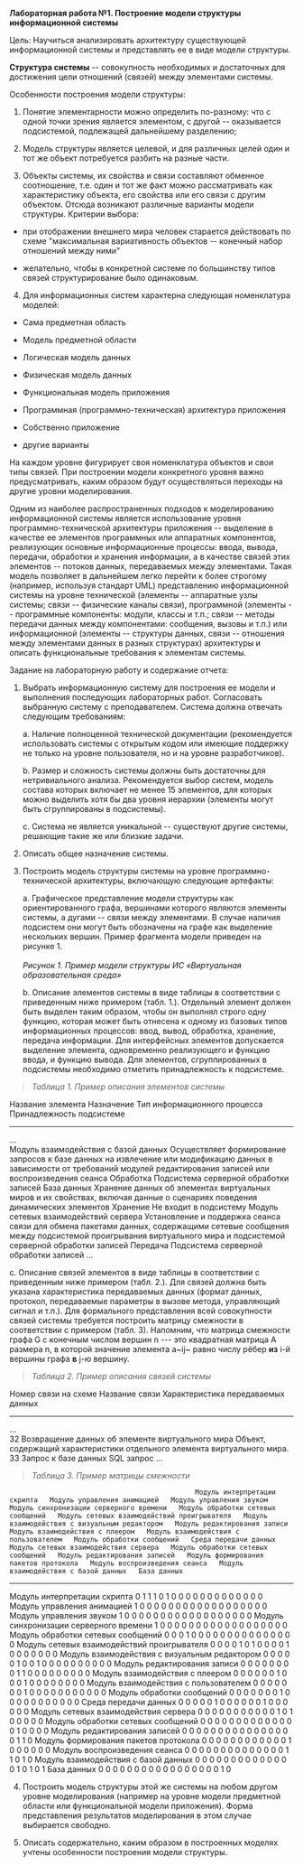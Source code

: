 **Лабораторная работа №1. Построение модели структуры информационной
системы**

Цель: Научиться анализировать архитектуру существующей информационной
системы и представлять ее в виде модели структуры.

**Структура системы** -- совокупность необходимых и достаточных для
достижения цели отношений (связей) между элементами системы.

Особенности построения модели структуры:

1.  Понятие элементарности можно определить по-разному: что с одной
    точки зрения является элементом, с другой -- оказывается
    подсистемой, подлежащей дальнейшему разделению;

2.  Модель структуры является целевой, и для различных целей один и тот
    же объект потребуется разбить на разные части.

3.  Объекты системы, их свойства и связи составляют обменное
    соотношение, т.е. один и тот же факт можно рассматривать как
    характеристику объекта, его свойства или его связи с другим
    объектом. Отсюда возникают различные варианты модели структуры.
    Критерии выбора:

-   при отображении внешнего мира человек старается действовать по схеме
    \"максимальная вариативность объектов -- конечный набор отношений
    между ними\"

-   желательно, чтобы в конкретной системе по большинству типов связей
    структурирование было одинаковым.

4.  Для информационных систем характерна следующая номенклатура моделей:

-   Сама предметная область

-   Модель предметной области

-   Логическая модель данных

-   Физическая модель данных

-   Функциональная модель приложения

-   Программная (программно-техническая) архитектура приложения

-   Собственно приложение

-   другие варианты

На каждом уровне фигурирует своя номенклатура объектов и свои типы
связей. При построении модели конкретного уровня важно предусматривать,
каким образом будут осуществляться переходы на другие уровни
моделирования.

Одним из наиболее распространенных подходов к моделированию
информационной системы является использование уровня
программно-технической архитектуры приложения -- выделение в качестве ее
элементов программных или аппаратных компонентов, реализующих основные
информационные процессы: ввода, вывода, передачи, обработки и хранения
информации, а в качестве связей этих элементов -- потоков данных,
передаваемых между элементами. Такая модель позволяет в дальнейшем легко
перейти к более строгому (например, используя стандарт UML)
представлению информационной системы на уровне технической (элементы --
аппаратные узлы системы; связи -- физические каналы связи), программной
(элементы -- программные компоненты: модули, классы и т.п.; связи --
методы передачи данных между компонентами: сообщения, вызовы и т.п.) или
информационной (элементы -- структуры данных, связи -- отношения между
элементами данных в разных структурах) архитектуры и описать
функциональные требования к элементам системы.

Задание на лабораторную работу и содержание отчета:

1.  Выбрать информационную систему для построения ее модели и выполнения
    последующих лабораторных работ. Согласовать выбранную систему с
    преподавателем. Система должна отвечать следующим требованиям:

    a.  Наличие полноценной технической документации (рекомендуется
        использовать системы с открытым кодом или имеющие поддержку не
        только на уровне пользователя, но и на уровне разработчиков).

    b.  Размер и сложность системы должны быть достаточны для
        нетривиального анализа. Рекомендуется выбор систем, модель
        состава которых включает не менее 15 элементов, для которых
        можно выделить хотя бы два уровня иерархии (элементы могут быть
        сгруппированы в подсистемы).

    c.  Система не является уникальной -- существуют другие системы,
        решающие такие же или близкие задачи.

2.  Описать общее назначение системы.

3.  Построить модель структуры системы на уровне программно-технической
    архитектуры, включающую следующие артефакты:

    a.  Графическое представление модели структуры как ориентированного
        графа, вершинами которого являются элементы системы, а дугами --
        связи между элементами. В случае наличия подсистем они могут
        быть обозначены на графе как выделение нескольких вершин. Пример
        фрагмента модели приведен на рисунке 1.\
        \
        *Рисунок 1. Пример модели структуры ИС «Виртуальная
        образовательная среда»*

    b.  Описание элементов системы в виде таблицы в соответствии с
        приведенным ниже примером (табл. 1.). Отдельный элемент должен
        быть выделен таким образом, чтобы он выполнял строго одну
        функцию, которая может быть отнесена к одному из базовых типов
        информационных процессов: ввод, вывод, обработка, хранение,
        передача информации. Для интерфейсных элементов допускается
        выделение элемента, одновременно реализующего и функцию ввода, и
        функцию вывода. Для элементов, сгруппированных в подсистемы
        необходимо отметить принадлежность к подсистеме.

> *Таблица 1. Пример описания элементов системы*

  Название элемента                       Назначение                                                                                                                                                                                   Тип информационного процесса   Принадлежность подсистеме
  --------------------------------------- -------------------------------------------------------------------------------------------------------------------------------------------------------------------------------------------- ------------------------------ ----------------------------------------
  ...                                                                                                                                                                                                                                                                 
  Модуль взаимодействия с базой данных    Осуществляет формирование запросов к базе данных на извлечение или модификацию данных в зависимости от требований модулей редактирования записей или воспроизведения сеанса                  Обработка                      Подсистема серверной обработки записей
  База данных                             Хранение данных об элементах виртуальных миров и их свойствах, включая данные о сценариях поведения динамических элементов                                                                   Хранение                       Не входит в подсистему
  Модуль сетевых взаимодействий сервера   Установление и поддержка сеанса связи для обмена пакетами данных, содержащими сетевые сообщения между подсистемой проигрывания виртуального мира и подсистемой серверной обработки записей   Передача                       Подсистема серверной обработки записей
  ...                                                                                                                                                                                                                                                                 

c.  Описание связей элементов в виде таблицы в соответствии с
    приведенным ниже примером (табл. 2.). Для связей должна быть указана
    характеристика передаваемых данных (формат данных, протокол,
    передаваемые параметры в вызове метода, управляющий сигнал и т.п.).
    Для формального представления всей совокупности связей системы
    требуется построить матрицу смежности в соответствии с примером
    (табл. 3). Напомним, что матрица смежности графа G с конечным числом
    вершин n --- это квадратная матрица A размера n, в которой значение
    элемента a~ij~ равно числу рёбер **из** i-й вершины графа **в** j-ю
    вершину.

> *Таблица 2. Пример описания связей системы*

  Номер связи на схеме   Название связи                                     Характеристика передаваемых данных
  ---------------------- -------------------------------------------------- --------------------------------------------------------------------------
  ...                                                                       
  32                     Возвращение данных об элементе виртуального мира   Объект, содержащий характеристики отдельного элемента виртуального мира.
  33                     Запрос к базе данных                               SQL запрос
  ...                                                                       

> *Таблица 3. Пример матрицы смежности*

                                                  Модуль интерпретации скрипта   Модуль управления анимацией   Модуль управления звуком   Модуль синхронизации серверного времени   Модуль обработки сетевых сообщений   Модуль сетевых взаимодействий проигрывателя   Модуль взаимодействия с визуальным редактором   Модуль редактирования записи   Модуль взаимодействия с плеером   Модуль взаимодействия с пользователем   Модуль обработки сообщений   Среда передачи данных   Модуль сетевых взаимодействия сервера   Модуль обработки сетевых сообщений   Модуль редактирования записей   Модуль формирования пакетов протокола   Модуль воспроизведения сеанса   Модуль взаимодействия с базой данных   База данных
  ----------------------------------------------- ------------------------------ ----------------------------- -------------------------- ----------------------------------------- ------------------------------------ --------------------------------------------- ----------------------------------------------- ------------------------------ --------------------------------- --------------------------------------- ---------------------------- ----------------------- --------------------------------------- ------------------------------------ ------------------------------- --------------------------------------- ------------------------------- -------------------------------------- -------------
  Модуль интерпретации скрипта                    0                              1                             1                          1                                         0                                    1                                             0                                               0                              0                                 0                                       0                            0                       0                                       0                                    0                               0                                       0                               0                                      0
  Модуль управления анимацией                     1                              0                             0                          0                                         0                                    0                                             0                                               0                              0                                 0                                       0                            0                       0                                       0                                    0                               0                                       0                               0                                      0
  Модуль управления звуком                        1                              0                             0                          0                                         0                                    0                                             0                                               0                              0                                 0                                       0                            0                       0                                       0                                    0                               0                                       0                               0                                      0
  Модуль синхронизации серверного времени         1                              0                             0                          0                                         0                                    0                                             0                                               0                              0                                 0                                       0                            0                       0                                       0                                    0                               0                                       0                               0                                      0
  Модуль обработки сетевых сообщений              0                              0                             0                          1                                         0                                    0                                             0                                               0                              0                                 0                                       0                            0                       0                                       0                                    0                               0                                       0                               0                                      0
  Модуль сетевых взаимодействий проигрывателя     0                              0                             0                          0                                         1                                    0                                             1                                               0                              0                                 0                                       0                            1                       0                                       0                                    0                               0                                       0                               0                                      0
  Модуль взаимодействия с визуальным редактором   0                              0                             0                          0                                         0                                    1                                             0                                               0                              1                                 0                                       0                            0                       0                                       0                                    0                               0                                       0                               0                                      0
  Модуль редактирования записи                    0                              0                             0                          0                                         0                                    0                                             0                                               0                              1                                 1                                       0                            0                       0                                       0                                    0                               0                                       0                               0                                      0
  Модуль взаимодействия с плеером                 0                              0                             0                          0                                         0                                    0                                             1                                               0                              0                                 0                                       1                            0                       0                                       0                                    0                               0                                       0                               0                                      0
  Модуль взаимодействия с пользователем           0                              0                             0                          0                                         0                                    0                                             0                                               1                              0                                 0                                       0                            0                       0                                       0                                    0                               0                                       0                               0                                      0
  Модуль обработки сообщений                      0                              0                             0                          0                                         0                                    0                                             0                                               1                              0                                 0                                       0                            0                       0                                       0                                    0                               0                                       0                               0                                      0
  Среда передачи данных                           0                              0                             0                          0                                         0                                    1                                             0                                               0                              0                                 0                                       0                            0                       1                                       0                                    0                               0                                       0                               0                                      0
  Модуль сетевых взаимодействия сервера           0                              0                             0                          0                                         0                                    0                                             0                                               0                              0                                 0                                       0                            1                       0                                       1                                    0                               0                                       0                               0                                      0
  Модуль обработки сетевых сообщений              0                              0                             0                          0                                         0                                    0                                             0                                               0                              0                                 0                                       0                            0                       0                                       0                                    1                               0                                       0                               0                                      0
  Модуль редактирования записей                   0                              0                             0                          0                                         0                                    0                                             0                                               0                              0                                 0                                       0                            0                       0                                       0                                    0                               0                                       1                               1                                      0
  Модуль формирования пакетов протокола           0                              0                             0                          0                                         0                                    0                                             0                                               0                              0                                 0                                       0                            0                       1                                       0                                    0                               0                                       0                               0                                      0
  Модуль воспроизведения сеанса                   0                              0                             0                          0                                         0                                    0                                             0                                               0                              0                                 0                                       0                            0                       0                                       0                                    1                               1                                       0                               1                                      0
  Модуль взаимодействия с базой данных            0                              0                             0                          0                                         0                                    0                                             0                                               0                              0                                 0                                       0                            0                       0                                       0                                    1                               0                                       1                               0                                      1
  База данных                                     0                              0                             0                          0                                         0                                    0                                             0                                               0                              0                                 0                                       0                            0                       0                                       0                                    0                               0                                       0                               1                                      0

4.  Построить модель структуры этой же системы на любом другом уровне
    моделирования (например на уровне модели предметной области или
    функциональной модели приложения). Форма представления результатов
    моделирования в этом случае выбирается свободно.

5.  Описать содержательно, каким образом в построенных моделях учтены
    особенности построения модели структуры.
